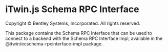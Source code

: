 ﻿# iTwin.js Schema RPC Interface

Copyright © Bentley Systems, Incorporated. All rights reserved.

This package contains the Schema RPC Interface that can be used to connect to a backend with the Schema RPC Interface Impl, available in the @itwin/ecschema-rpcinterface-impl package.
